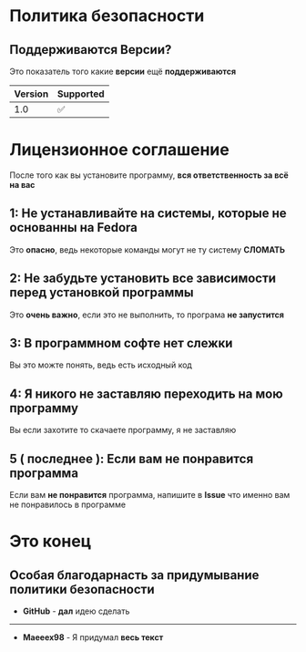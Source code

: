 # Политика безопасности

## Поддерживаются Версии?

Это показатель того какие **версии** ещё **поддерживаются**

| Version | Supported          |
| ------- | ------------------ |
| 1.0     | :white_check_mark: |


# Лицензионное соглашение

После того как вы установите программу, **вся ответственность за всё на вас**

## 1: Не устанавливайте на системы, которые не основанны на Fedora
Это **опасно**, ведь некоторые команды могут не ту систему **СЛОМАТЬ** 

## 2: Не забудьте установить все зависимости перед установкой программы
Это **очень важно**, если это не выполнить, то програма **не запустится**

## 3: В программном софте нет слежки
Вы это можте понять, ведь есть исходный код

## 4: Я никого не заставляю переходить на мою программу
Вы если захотите то скачаете программу, я не заставляю

## 5 ( последнее ): Если вам не понравится программа
Если вам **не понравится** программа, напишите в **Issue** что именно вам не понравилось в программе

# Это конец

## Особая благодарнасть за придумывание политики безопасности

- **GitHub** - **дал** идею сделать

---

- **Maeeex98** - Я придумал **весь текст**
